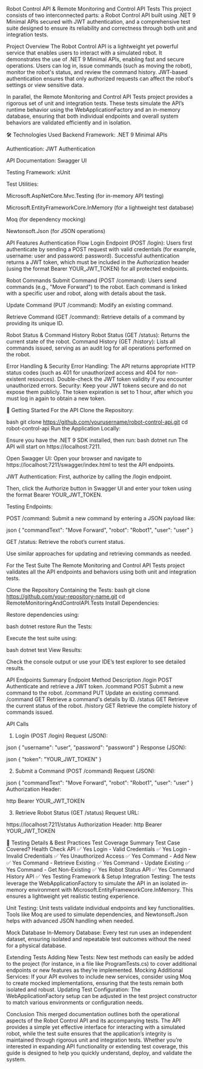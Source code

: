 Robot Control API & Remote Monitoring and Control API Tests
This project consists of two interconnected parts: a Robot Control API built using .NET 9 Minimal APIs secured with JWT authentication, and a comprehensive test suite designed to ensure its reliability and correctness through both unit and integration tests.

Project Overview The Robot Control API is a lightweight yet powerful service that enables users to interact with a simulated robot. It demonstrates the use of .NET 9 Minimal APIs, enabling fast and secure operations. Users can log in, issue commands (such as moving the robot), monitor the robot's status, and review the command history. JWT-based authentication ensures that only authorized requests can affect the robot's settings or view sensitive data.

In parallel, the Remote Monitoring and Control API Tests project provides a rigorous set of unit and integration tests. These tests simulate the API’s runtime behavior using the WebApplicationFactory and an in-memory database, ensuring that both individual endpoints and overall system behaviors are validated efficiently and in isolation.

🛠️ Technologies Used
Backend Framework: .NET 9 Minimal APIs

Authentication: JWT Authentication

API Documentation: Swagger UI

Testing Framework: xUnit

Test Utilities:

Microsoft.AspNetCore.Mvc.Testing (for in-memory API testing)

Microsoft.EntityFrameworkCore.InMemory (for a lightweight test database)

Moq (for dependency mocking)

Newtonsoft.Json (for JSON operations)

API Features
Authentication Flow Login Endpoint (POST /login): Users first authenticate by sending a POST request with valid credentials (for example, username: user and password: password). Successful authentication returns a JWT token, which must be included in the Authorization header (using the format Bearer YOUR_JWT_TOKEN) for all protected endpoints.

Robot Commands Submit Command (POST /command): Users send commands (e.g., "Move Forward") to the robot. Each command is linked with a specific user and robot, along with details about the task.

Update Command (PUT /command): Modify an existing command.

Retrieve Command (GET /command): Retrieve details of a command by providing its unique ID.

Robot Status & Command History Robot Status (GET /status): Returns the current state of the robot.
Command History (GET /history): Lists all commands issued, serving as an audit log for all operations performed on the robot.

Error Handling & Security Error Handling: The API returns appropriate HTTP status codes (such as 401 for unauthorized access and 404 for non-existent resources). Double-check the JWT token validity if you encounter unauthorized errors.
Security: Keep your JWT tokens secure and do not expose them publicly. The token expiration is set to 1 hour, after which you must log in again to obtain a new token.

🚀 Getting Started
For the API Clone the Repository:

bash git clone https://github.com/yourusername/robot-control-api.git cd robot-control-api Run the Application Locally:

Ensure you have the .NET 9 SDK installed, then run:
bash dotnet run The API will start on https://localhost:7211.

Open Swagger UI:
Open your browser and navigate to https://localhost:7211/swagger/index.html to test the API endpoints.

JWT Authentication:
First, authorize by calling the /login endpoint.

Then, click the Authorize button in Swagger UI and enter your token using the format Bearer YOUR_JWT_TOKEN.

Testing Endpoints:

POST /command: Submit a new command by entering a JSON payload like:

json { "commandText": "Move Forward", "robot": "Robot1", "user": "user" }

GET /status: Retrieve the robot’s current status.

Use similar approaches for updating and retrieving commands as needed.

For the Test Suite The Remote Monitoring and Control API Tests project validates all the API endpoints and behaviors using both unit and integration tests.

Clone the Repository Containing the Tests:
bash git clone https://github.com/your-repository-name.git cd RemoteMonitoringAndControlAPI.Tests Install Dependencies:

Restore dependencies using:

bash dotnet restore Run the Tests:

Execute the test suite using:

bash dotnet test View Results:

Check the console output or use your IDE’s test explorer to see detailed results.

API Endpoints Summary
Endpoint Method Description /login POST Authenticate and retrieve a JWT token. /command POST Submit a new command to the robot. /command PUT Update an existing command. /command GET Retrieve a command's details by ID. /status GET Retrieve the current status of the robot. /history GET Retrieve the complete history of commands issued.

API Calls
1. Login (POST /login)
Request (JSON):

json { "username": "user", "password": "password" } Response (JSON):

json { "token": "YOUR_JWT_TOKEN" }

2. Submit a Command (POST /command)
Request (JSON):

json { "commandText": "Move Forward", "robot": "Robot1", "user": "user" } Authorization Header:

http Bearer YOUR_JWT_TOKEN

3. Retrieve Robot Status (GET /status)
Request URL:

https://localhost:7211/status Authorization Header: http Bearer YOUR_JWT_TOKEN

🚧 Testing Details & Best Practices
Test Coverage Summary Test Case Covered? Health Check API ✅ Yes Login - Valid Credentials ✅ Yes Login - Invalid Credentials ✅ Yes Unauthorized Access ✅ Yes Command - Add New ✅ Yes Command - Retrieve Existing ✅ Yes Command - Update Existing ✅ Yes Command - Get Non-Existing ✅ Yes Robot Status API ✅ Yes Command History API ✅ Yes Testing Framework & Setup Integration Testing: The tests leverage the WebApplicationFactory to simulate the API in an isolated in-memory environment with Microsoft.EntityFrameworkCore.InMemory. This ensures a lightweight yet realistic testing experience.

Unit Testing: Unit tests validate individual endpoints and key functionalities. Tools like Moq are used to simulate dependencies, and Newtonsoft.Json helps with advanced JSON handling when needed.

Mock Database
In-Memory Database: Every test run uses an independent dataset, ensuring isolated and repeatable test outcomes without the need for a physical database.

Extending Tests
Adding New Tests: New test methods can easily be added to the project (for instance, in a file like ProgramTests.cs) to cover additional endpoints or new features as they’re implemented. Mocking Additional Services: If your API evolves to include new services, consider using Moq to create mocked implementations, ensuring that the tests remain both isolated and robust. Updating Test Configuration: The WebApplicationFactory setup can be adjusted in the test project constructor to match various environments or configuration needs.

Conclusion
This merged documentation outlines both the operational aspects of the Robot Control API and its accompanying tests. The API provides a simple yet effective interface for interacting with a simulated robot, while the test suite ensures that the application’s integrity is maintained through rigorous unit and integration tests. Whether you’re interested in expanding API functionality or extending test coverage, this guide is designed to help you quickly understand, deploy, and validate the system.
